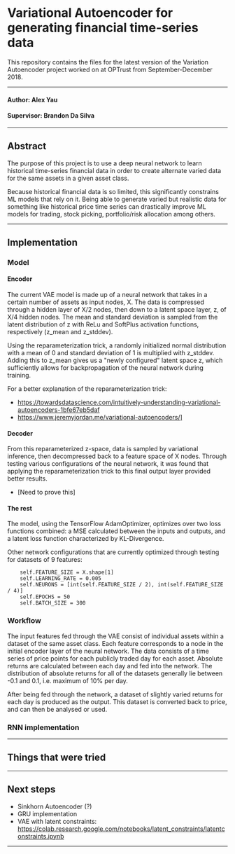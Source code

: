 # Variational Autoencoder for generating financial time-series data

This repository contains the files for the latest version of the Variation Autoencoder 
project worked on at OPTrust from September-December 2018.

---------------------------------------------------------------------------------------------------------

#### Author: Alex Yau

#### Supervisor: Brandon Da Silva

---------------------------------------------------------------------------------------------------------

## Abstract

The purpose of this project is to use a deep neural network to learn historical 
time-series financial data in order to create alternate varied data for the same assets in a given asset class.

Because historical financial data is so limited, this significantly constrains ML models that rely on it.
Being able to generate varied but realistic data for something like historical price time series 
can drastically improve ML models for trading, stock picking, portfolio/risk allocation among others.

---------------------------------------------------------------------------------------------------------

## Implementation

### Model

#### Encoder
The current VAE model is made up of a neural network that takes in a certain number of assets as input nodes, X. 
The data is compressed through a hidden layer of X/2 nodes, then down to a latent space layer, z, of X/4 hidden nodes. 
The mean and standard deviation is sampled from the latent distribution of z with ReLu and SoftPlus activation functions, respectively
(z_mean and z_stddev).

Using the reparameterization trick, a randomly initialized normal distribution with a mean of 0 and standard deviation of 1 
is multiplied with z_stddev. Adding this to z_mean gives us a "newly configured" latent space z, which sufficiently allows for
backpropagation of the neural network during training. 

For a better explanation of the reparameterization trick: 
*   https://towardsdatascience.com/intuitively-understanding-variational-autoencoders-1bfe67eb5daf
*   https://www.jeremyjordan.me/variational-autoencoders/]

#### Decoder
From this reparameterized z-space, data is sampled by variational inference, then decompressed back to a feature space of X nodes.
Through testing various configurations of the neural network, it was found that applying the reparameterization trick 
to this final output layer provided better results.
*   [Need to prove this]

#### The rest
The model, using the TensorFlow AdamOptimizer, optimizes over two loss functions combined:
a MSE calculated between the inputs and outputs, and a latent loss function characterized by KL-Divergence. 

Other network configurations that are currently optimized through testing for datasets of 9 features:

        self.FEATURE_SIZE = X.shape[1] 
        self.LEARNING_RATE = 0.005
        self.NEURONS = [int(self.FEATURE_SIZE / 2), int(self.FEATURE_SIZE / 4)]
        self.EPOCHS = 50
        self.BATCH_SIZE = 300


### Workflow
The input features fed through the VAE consist of individual assets within a dataset of the same asset class.
Each feature corresponds to a node in the initial encoder layer of the neural network. 
The data consists of a time series of price points for each publicly traded day for each asset.
Absolute returns are calculated between each day and fed into the network. 
The distribution of absolute returns for all of the datasets generally lie between -0.1 and 0.1, i.e. maximum of 10% per day.

After being fed through the network, a dataset of slightly varied returns for each day is produced as the output.
This dataset is converted back to price, and can then be analysed or used.


### RNN implementation



---------------------------------------------------------------------------------------------------------




## Things that were tried



---------------------------------------------------------------------------------------------------------

## Next steps

*   Sinkhorn Autoencoder (?)
*   GRU implementation
*   VAE with latent constraints: https://colab.research.google.com/notebooks/latent_constraints/latentconstraints.ipynb 

---------------------------------------------------------------------------------------------------------
